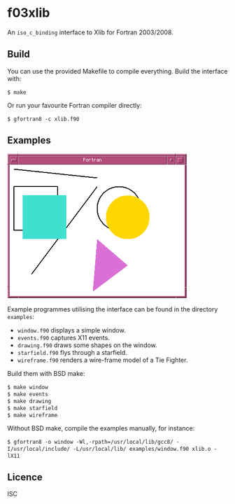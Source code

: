 # f03xlib
An `iso_c_binding` interface to Xlib for Fortran 2003/2008.

## Build
You can use the provided Makefile to compile everything. Build the interface with:
```
$ make
```
Or run your favourite Fortran compiler directly:
```
$ gfortran8 -c xlib.f90
```

## Examples
![Screen Shot](screenshot.png)

Example programmes utilising the interface can be found in the directory `examples`:

* `window.f90` displays a simple window.
* `events.f90` captures X11 events.
* `drawing.f90` draws some shapes on the window.
* `starfield.f90` flys through a starfield.
* `wireframe.f90` renders a wire-frame model of a Tie Fighter.

Build them with BSD make:
```
$ make window
$ make events
$ make drawing
$ make starfield
$ make wireframe
```

Without BSD make, compile the examples manually, for instance:
```
$ gfortran8 -o window -Wl,-rpath=/usr/local/lib/gcc8/ -I/usr/local/include/ -L/usr/local/lib/ examples/window.f90 xlib.o -lX11
```

## Licence
ISC
